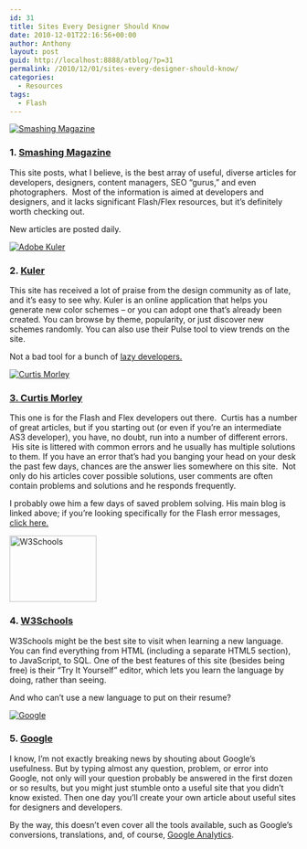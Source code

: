 ```yaml
---
id: 31
title: Sites Every Designer Should Know
date: 2010-12-01T22:16:56+00:00
author: Anthony
layout: post
guid: http://localhost:8888/atblog/?p=31
permalink: /2010/12/01/sites-every-designer-should-know/
categories:
  - Resources
tags:
  - Flash
---
```

<a href="http://www.smashingmagazine.com" target="_blank"><img class="size-full wp-image-44 imgLineBreak alignnone" style="display: block;" title="smashing" src="http://anthonytrama.com/wp-content/uploads/2010/12/smashing.jpg" alt="Smashing Magazine" /></a>

### 1. <a href="http://www.smashingmagazine.com" target="_blank">Smashing Magazine</a>

This site posts, what I believe, is the best array of useful, diverse articles for developers, designers, content managers, SEO &#8220;gurus,&#8221; and even photographers.  Most of the information is aimed at developers and designers, and it lacks significant Flash/Flex resources, but it&#8217;s definitely worth checking out. 

New articles are posted daily.

<a href="http://kuler.adobe.com" target="_blank"><img class="size-full wp-image-47 alignnone" style="display: block;" title="kuler" src="http://anthonytrama.com/wp-content/uploads/2010/12/kuler.jpg" alt="Adobe Kuler" /></a>

### 2. <a href="http://kuler.adobe.com" target="_blank">Kuler</a>

This site has received a lot of praise from the design community as of late, and it&#8217;s easy to see why. Kuler is an online application that helps you generate new color schemes &#8211; or you can adopt one that&#8217;s already been created. You can browse by theme, popularity, or just discover new schemes randomly. You can also use their Pulse tool to view trends on the site. 

Not a bad tool for a bunch of <a href="http://www.wired.com/epicenter/2010/01/googles-dont-be-evil-mantra-is-bullshit-adobe-is-lazy-apples-steve-jobs/" target="_blank">lazy developers.</a>

<a href="http://curtismorley.com" target="_blank"><img class="size-full wp-image-48 alignnone" title="curtis" src="http://anthonytrama.com/wp-content/uploads/2010/12/curtis.jpg" alt="Curtis Morley" /></a>

### <a href="http://curtismorley.com" target="_blank">3. Curtis Morley</a>

This one is for the Flash and Flex developers out there.  Curtis has a number of great articles, but if you starting out (or even if you&#8217;re an intermediate AS3 developer), you have, no doubt, run into a number of different errors.  His site is littered with common errors and he usually has multiple solutions to them. If you have an error that&#8217;s had you banging your head on your desk the past few days, chances are the answer lies somewhere on this site.  Not only do his articles cover possible solutions, user comments are often contain problems and solutions and he responds frequently.  

I probably owe him a few days of saved problem solving. His main blog is linked above; if you&#8217;re looking specifically for the Flash error messages, <a href="http://curtismorley.com/flash-9-flex-error-messages/" target="_blank">click here.</a>

<a href="http://www.w3schools.com" target="_blank"><img src="http://anthonytrama.com/wp-content/uploads/2010/12/w3schools.jpg" alt="W3Schools" title="W3Schools" width="152" height="116" class="aligncenter size-full wp-image-206" /></a>

### 4. <a href="http://www.w3schools.com" target="_blank">W3Schools</a>

W3Schools might be the best site to visit when learning a new language. You can find everything from HTML (including a separate HTML5 section), to JavaScript, to SQL. One of the best features of this site (besides being free) is their &#8220;Try It Yourself&#8221; editor, which lets you learn the language by doing, rather than seeing.

And who can&#8217;t use a new language to put on their resume?

<a href="http://www.google.com" target="_blank"><img class="size-full wp-image-49 alignnone" title="google" src="http://anthonytrama.com/wp-content/uploads/2010/12/google.jpg" alt="Google" /></a>

### 5. <a href="http://www.google.com" target="_blank">Google</a>

I know, I&#8217;m not exactly breaking news by shouting about Google&#8217;s usefulness. But by typing almost any question, problem, or error into Google, not only will your question probably be answered in the first dozen or so results, but you might just stumble onto a useful site that you didn&#8217;t know existed. Then one day you&#8217;ll create your own article about useful sites for designers and developers. 

By the way, this doesn&#8217;t even cover all the tools available, such as Google&#8217;s conversions, translations, and, of course, <a href="http://www.google.com/analytics" target="_blank">Google Analytics</a>.